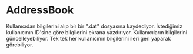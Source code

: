 # AddressBook
Kullanıcıdan bilgilerini alıp bir bir ".dat" dosyasına kaydediyor. İstediğimiz kullanıcının ID'sine göre bilgilerini ekrana yazdırıyor. Kullanıcıların bilgilerini güncelleyebiliyor. Tek tek her kullanıcının bilgilerini ileri geri yaparak görebiliyor.
